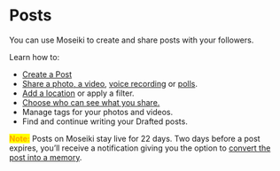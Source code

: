 # Posts

You can use Moseiki to create and share posts with your followers.

Learn how to:

* [Create a Post](create-a-post.md)
* [Share a photo, a video](create-a-post.md#add-media-from-device-storage-media-library), [voice recording](create-a-post.md#add-voice-recording) or [polls](create-a-post.md#how-to-add-a-poll-to-a-post).
* [Add a location](create-a-post.md#how-to-add-a-location-to-a-post) or apply a filter.
* [Choose who can see what you share.](../../manage-your-account/create-a-moseiki-account/account-settings/)
* Manage tags for your photos and videos.
* Find and continue writing your Drafted posts.

<mark style="color:orange;">**Note:**</mark> Posts on Moseiki stay live for 22 days. Two days before a post expires, you’ll receive a notification giving you the option to [convert the post into a memory](../create-a-memory.md#convert-a-post-to-memory).
